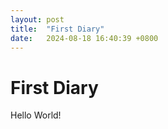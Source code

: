 ```yaml
---
layout: post
title:  "First Diary"
date:   2024-08-18 16:40:39 +0800
---
```


# First Diary

Hello World!
